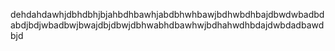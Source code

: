 dehdahdawhjdbhdbhjbjahbdhbawhjabdbhwhbawjbdhwbdhbajdbwdwbadbdabdjbdjwbadbwjbwajdbjdbwjdbhwabhdbawhwjbdhahwdhbdajdwbdadbawdbjd

<!---
TwistedGuh/TwistedGuh is a ✨ special ✨ repository because its `README.md` (this file) appears on your GitHub profile.
You can click the Preview link to take a look at your changes.
--->
